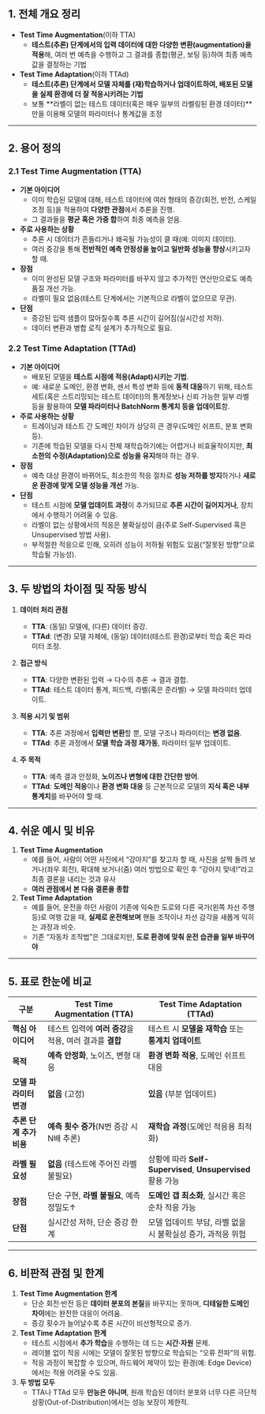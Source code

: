 

## 1. 전체 개요 정리

- **Test Time Augmentation**(이하 TTA)
    - **테스트(추론) 단계에서의 입력 데이터에 대한 다양한 변환(augmentation)을 적용**해, 여러 번 예측을 수행하고 그 결과를 종합(평균, 보팅 등)하여 최종 예측값을 결정하는 기법
- **Test Time Adaptation**(이하 TTAd)
    - **테스트(추론) 단계에서 모델 자체를 (재)학습하거나 업데이트하여, 배포된 모델을 실제 환경에 더 잘 적응시키려는 기법**
    - 보통 **라벨이 없는 테스트 데이터(혹은 매우 일부의 라벨링된 환경 데이터)**만을 이용해 모델의 파라미터나 통계값을 조정

---

## 2. 용어 정의

### 2.1 Test Time Augmentation (TTA)

- **기본 아이디어**
    - 이미 학습된 모델에 대해, 테스트 데이터에 여러 형태의 증강(회전, 반전, 스케일 조정 등)을 적용하여 **다양한 관점**에서 추론을 진행.
    - 그 결과들을 **평균 혹은 가중 합**하여 최종 예측을 얻음.
- **주로 사용하는 상황**
    - 추론 시 데이터가 흔들리거나 왜곡될 가능성이 클 때(예: 이미지 데이터).
    - 여러 증강을 통해 **전반적인 예측 안정성을 높이고 일반화 성능을 향상**시키고자 할 때.
- **장점**
    - 이미 완성된 모델 구조와 파라미터를 바꾸지 않고 추가적인 연산만으로도 예측 품질 개선 가능.
    - 라벨이 필요 없음(테스트 단계에서는 기본적으로 라벨이 없으므로 무관).
- **단점**
    - 증강된 입력 샘플이 많아질수록 추론 시간이 길어짐(실시간성 저하).
    - 데이터 변환과 병합 로직 설계가 추가적으로 필요.

### 2.2 Test Time Adaptation (TTAd)

- **기본 아이디어**
    - 배포된 모델을 **테스트 시점에 적응(Adapt)시키는 기법**.
    - 예: 새로운 도메인, 환경 변화, 센서 특성 변화 등에 **동적 대응**하기 위해, 테스트 세트(혹은 스트리밍되는 테스트 데이터)의 통계정보나 신뢰 가능한 일부 라벨 등을 활용하여 **모델 파라미터나 BatchNorm 통계치 등을 업데이트**함.
- **주로 사용하는 상황**
    - 트레이닝과 테스트 간 도메인 차이가 상당히 큰 경우(도메인 쉬프트, 분포 변화 등).
    - 기존에 학습된 모델을 다시 전체 재학습하기에는 어렵거나 비효율적이지만, **최소한의 수정(Adaptation)으로 성능을 유지**해야 하는 경우.
- **장점**
    - 예측 대상 환경이 바뀌어도, 최소한의 적응 절차로 **성능 저하를 방지**하거나 **새로운 환경에 맞게 모델 성능을 개선** 가능.
- **단점**
    - 테스트 시점에 **모델 업데이트 과정**이 추가되므로 **추론 시간이 길어지거나**, 장치에서 수행하기 어려울 수 있음.
    - 라벨이 없는 상황에서의 적응은 불확실성이 큼(주로 Self-Supervised 혹은 Unsupervised 방법 사용).
    - 부적절한 적응으로 인해, 오히려 성능이 저하될 위험도 있음(“잘못된 방향”으로 학습될 가능성).

---

## 3. 두 방법의 차이점 및 작동 방식

1. **데이터 처리 관점**
    - **TTA**: (동일) 모델에, (다른) 데이터 증강.
    - **TTAd**: (변경) 모델 자체에, (동일) 데이터(테스트 환경)로부터 학습 혹은 파라미터 조정.
2. **접근 방식**
    - **TTA**: 다양한 변환된 입력 → 다수의 추론 → 결과 결합.
    - **TTAd**: 테스트 데이터 통계, 피드백, 라벨(혹은 준라벨) → 모델 파라미터 업데이트.
    
3. **적용 시기 및 범위**
    - **TTA**: 추론 과정에서 **입력만 변환**할 뿐, 모델 구조나 파라미터는 **변경 없음**.
    - **TTAd**: 추론 과정에서 **모델 학습 과정 재가동**, 파라미터 일부 업데이트.
4. **주 목적**
    - **TTA**: 예측 결과 안정화, **노이즈나 변형에 대한 간단한 방어**.
    - **TTAd**: **도메인 적응**이나 **환경 변화 대응** 등 근본적으로 모델의 **지식 혹은 내부 통계치**를 바꾸어야 할 때.

---

## 4. 쉬운 예시 및 비유

1. **Test Time Augmentation**
    - 예를 들어, 사람이 어떤 사진에서 “강아지”를 찾고자 할 때, 사진을 살짝 돌려 보거나(좌우 회전), 확대해 보거나(줌) 여러 방법으로 확인 후 “강아지 맞네!”라고 최종 결론을 내리는 것과 유사
    - **여러 관점에서 본 다음 결론을 종합**
2. **Test Time Adaptation**
    - 예를 들어, 운전을 하던 사람이 기존에 익숙한 도로와 다른 국가(왼쪽 차선 주행 등)로 여행 갔을 때, **실제로 운전해보며** 핸들 조작이나 차선 감각을 새롭게 익히는 과정과 비슷.
    - 기존 “자동차 조작법”은 그대로지만, **도로 환경에 맞춰 운전 습관을 일부 바꾸어야**

---

## 5. 표로 한눈에 비교

| 구분 | Test Time Augmentation (TTA) | Test Time Adaptation (TTAd) |
| --- | --- | --- |
| **핵심 아이디어** | 테스트 입력에 **여러 증강**을 적용, 여러 결과를 **결합** | 테스트 시 **모델을 재학습** 또는 **통계치 업데이트** |
| **목적** | **예측 안정화**, 노이즈, 변형 대응 | **환경 변화 적응**, 도메인 쉬프트 대응 |
| **모델 파라미터 변경** | **없음** (고정) | **있음** (부분 업데이트) |
| **추론 단계 추가 비용** | **예측 횟수 증가**(N번 증강 시 N배 추론) | **재학습 과정**(도메인 적응용 최적화) |
| **라벨 필요성** | **없음** (테스트에 주어진 라벨 불필요) | 상황에 따라 **Self-Supervised**, **Unsupervised** 활용 가능 |
| **장점** | 단순 구현, **라벨 불필요**, 예측 정밀도↑ | **도메인 갭 최소화**, 실시간 혹은 순차 적응 가능 |
| **단점** | 실시간성 저하, 단순 증강 한계 | 모델 업데이트 부담, 라벨 없을 시 불확실성 증가, 과적응 위험 |

---

## 6. 비판적 관점 및 한계

1. **Test Time Augmentation 한계**
    - 단순 회전·반전 등은 **데이터 분포의 본질**을 바꾸지는 못하며, **디테일한 도메인 차이**에는 완전한 대응이 어려움.
    - 증강 횟수가 늘어날수록 추론 시간이 비선형적으로 증가.
2. **Test Time Adaptation 한계**
    - 테스트 시점에서 **추가 학습**을 수행하는 데 드는 **시간·자원** 문제.
    - 레이블 없이 적응 시에는 모델이 잘못된 방향으로 학습되는 “오류 전파”의 위험.
    - 적응 과정이 복잡할 수 있으며, 하드웨어 제약이 있는 환경(예: Edge Device)에서는 적용 어려울 수도 있음.
3. **두 방법 모두**
    - TTA나 TTAd 모두 **만능은 아니며**, 원래 학습된 데이터 분포와 너무 다른 극단적 상황(Out-of-Distribution)에서는 성능 보장이 제한적.